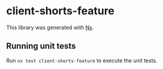# client-shorts-feature

This library was generated with [Nx](https://nx.dev).

## Running unit tests

Run `nx test client-shorts-feature` to execute the unit tests.
